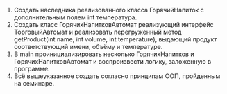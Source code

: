 1. Создать наследника реализованного класса ГорячийНапиток с дополнительным полем int температура.
2. Создать класс ГорячихНапитковАвтомат реализующий интерфейс ТорговыйАвтомат и реализовать перегруженный
метод getProduct(int name, int volume, int temperature), выдающий продукт соответствующий имени, объёму и температуре.
3. В main проинициализировать несколько ГорячихНапитков и ГорячихНапитковАвтомат и воспроизвести логику,
заложенную в программе.
4. Всё вышеуказанное создать согласно принципам ООП, пройденным на семинаре.